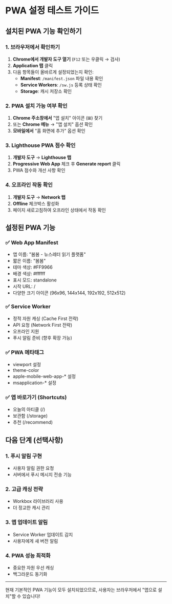 # PWA 설정 테스트 가이드

## 설치된 PWA 기능 확인하기

### 1. 브라우저에서 확인하기

1. **Chrome에서 개발자 도구 열기** (`F12` 또는 우클릭 → 검사)
2. **Application 탭** 클릭
3. 다음 항목들이 올바르게 설정되었는지 확인:
   - **Manifest**: `/manifest.json` 파일 내용 확인
   - **Service Workers**: `/sw.js` 등록 상태 확인
   - **Storage**: 캐시 저장소 확인

### 2. PWA 설치 가능 여부 확인

1. **Chrome 주소창에서** "앱 설치" 아이콘 (⊞) 찾기
2. 또는 **Chrome 메뉴** → "앱 설치" 옵션 확인
3. **모바일에서** "홈 화면에 추가" 옵션 확인

### 3. Lighthouse PWA 점수 확인

1. **개발자 도구** → **Lighthouse 탭**
2. **Progressive Web App** 체크 후 **Generate report** 클릭
3. PWA 점수와 개선 사항 확인

### 4. 오프라인 작동 확인

1. **개발자 도구** → **Network 탭**
2. **Offline** 체크박스 활성화
3. 페이지 새로고침하여 오프라인 상태에서 작동 확인

## 설정된 PWA 기능

### ✅ Web App Manifest

- 앱 이름: "봄봄 - 뉴스레터 읽기 플랫폼"
- 짧은 이름: "봄봄"
- 테마 색상: #FF9966
- 배경 색상: #ffffff
- 표시 모드: standalone
- 시작 URL: /
- 다양한 크기 아이콘 (96x96, 144x144, 192x192, 512x512)

### ✅ Service Worker

- 정적 자원 캐싱 (Cache First 전략)
- API 요청 (Network First 전략)
- 오프라인 지원
- 푸시 알림 준비 (향후 확장 가능)

### ✅ PWA 메타태그

- viewport 설정
- theme-color
- apple-mobile-web-app-\* 설정
- msapplication-\* 설정

### ✅ 앱 바로가기 (Shortcuts)

- 오늘의 아티클 (/)
- 보관함 (/storage)
- 추천 (/recommend)

## 다음 단계 (선택사항)

### 1. 푸시 알림 구현

- 사용자 알림 권한 요청
- 서버에서 푸시 메시지 전송 기능

### 2. 고급 캐싱 전략

- Workbox 라이브러리 사용
- 더 정교한 캐시 관리

### 3. 앱 업데이트 알림

- Service Worker 업데이트 감지
- 사용자에게 새 버전 알림

### 4. PWA 성능 최적화

- 중요한 자원 우선 캐싱
- 백그라운드 동기화

---

현재 기본적인 PWA 기능이 모두 설치되었으므로, 사용자는 브라우저에서 "앱으로 설치"할 수 있습니다!
